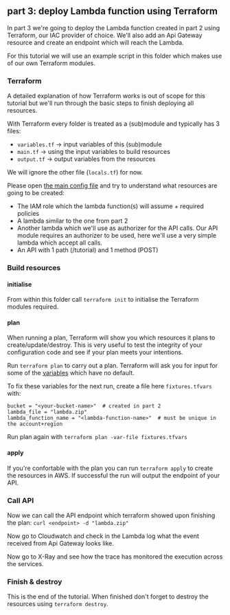 ## part 3: deploy Lambda function using Terraform
In part 3 we're going to deploy the Lambda function created in part 2 using Terraform, our IAC provider of choice. We'll also add an Api Gateway resource and create an endpoint which will reach the Lambda.
 
For this tutorial we will use an example script in this folder which makes use of our own Terraform modules.

### Terraform
A detailed explanation of how Terraform works is out of scope for this tutorial but we'll run through the basic steps to finish deploying all resources.

With Terraform every folder is treated as a (sub)module and typically has 3 files:
* `variables.tf` -> input variables of this (sub)module
* `main.tf` -> using the input variables to build resources
* `output.tf` -> output variables from the resources

We will ignore the other file (`locals.tf`) for now. 

Please open [the main config file](./main.tf) and try to understand what resources are going to be created:
* The IAM role which the lambda function(s) will assume + required policies
* A lambda similar to the one from part 2
* Another lambda which we'll use as authorizer for the API calls. Our API module requires an authorizer to be used, here we'll use a very simple lambda which accept all calls.
* An API with 1 path (/tutorial) and 1 method (POST) 

### Build resources
#### initialise
From within this folder call `terraform init` to initialise the Terraform modules required.

#### plan
When running a plan, Terraform will show you which resources it plans to create/update/destroy. This is very useful to test the integrity of your configuration code and see if your plan meets your intentions.

Run `terraform plan` to carry out a plan. Terraform will ask you for input for some of the [variables](./variables.tf) which have no default. 

To fix these variables for the next run, create a file here `fixtures.tfvars` with:
```hcl-terraform
bucket = "<your-bucket-name>"  # created in part 2
lambda_file = "lambda.zip"
lambda_function_name = "<lambda-function-name>"  # must be unique in the account+region
```

Run plan again with `terraform plan -var-file fixtures.tfvars`

#### apply
If you're confortable with the plan you can run `terraform apply` to create the resources in AWS. If successful the run will output the endpoint of your API.

### Call API
Now we can call the API endpoint which terraform showed upon finishing the plan:
`curl <endpoint> -d "lambda.zip"`

Now go to Cloudwatch and check in the Lambda log what the event received from Api Gateway looks like.

Now go to X-Ray and see how the trace has monitored the execution across the services.

### Finish & destroy
This is the end of the tutorial. When finished don't forget to destroy the resources using `terraform destroy`.
